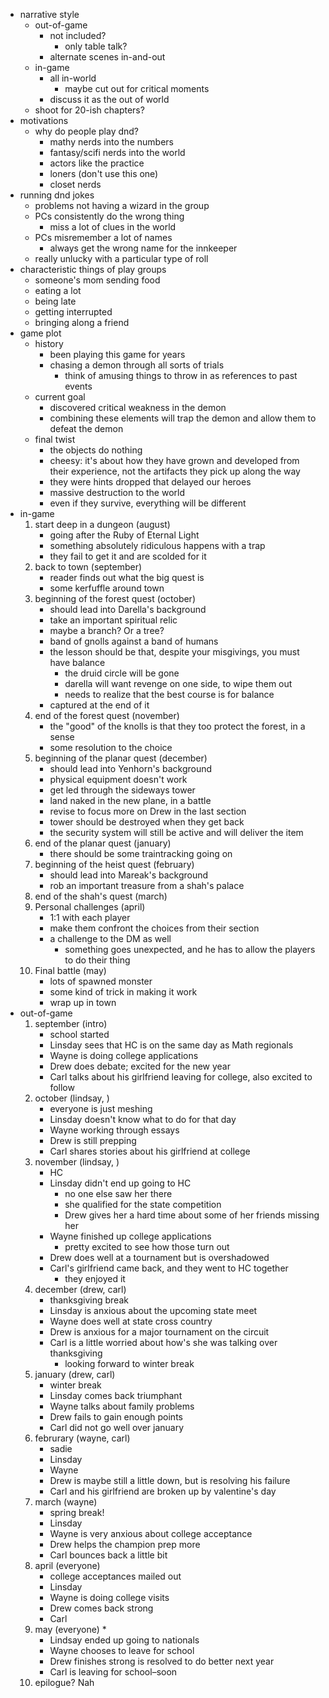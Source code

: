 * narrative style
	* out-of-game
		* not included?
			* only table talk?
		* alternate scenes in-and-out
	* in-game
		* all in-world
			* maybe cut out for critical moments
		* discuss it as the out of world
	* shoot for 20-ish chapters?
* motivations
	* why do people play dnd?
		* mathy nerds into the numbers
		* fantasy/scifi nerds into the world
		* actors like the practice
		* loners (don't use this one)
		* closet nerds
* running dnd jokes
	* problems not having a wizard in the group
	* PCs consistently do the wrong thing
		* miss a lot of clues in the world
	* PCs misremember a lot of names
		* always get the wrong name for the innkeeper
	* really unlucky with a particular type of roll
* characteristic things of play groups
	* someone's mom sending food
	* eating a lot
	* being late
	* getting interrupted
	* bringing along a friend
* game plot
	* history
		* been playing this game for years
		* chasing a demon through all sorts of trials
			* think of amusing things to throw in as references to past events
	* current goal
		* discovered critical weakness in the demon
		* combining these elements will trap the demon and allow them to defeat the demon
	* final twist
		* the objects do nothing
		* cheesy: it's about how they have grown and developed from their experience, not the artifacts they pick up along the way
		* they were hints dropped that delayed our heroes
		* massive destruction to the world
		* even if they survive, everything will be different
* in-game
	1. start deep in a dungeon (august)
		* going after the Ruby of Eternal Light
		* something absolutely ridiculous happens with a trap
		* they fail to get it and are scolded for it
	2. back to town (september)
		* reader finds out what the big quest is
		* some kerfuffle around town
	3. beginning of the forest quest (october)
		* should lead into Darella's background
		* take an important spiritual relic
		* maybe a branch? Or a tree? 
		* band of gnolls against a band of humans
		* the lesson should be that, despite your misgivings, you must have balance
			* the druid circle will be gone
			* darella will want revenge on one side, to wipe them out
			* needs to realize that the best course is for balance
		* captured at the end of it
	4. end of the forest quest (november)
		* the "good" of the knolls is that they too protect the forest, in a sense
		* some resolution to the choice
	5. beginning of the planar quest (december)
		* should lead into Yenhorn's background
		* physical equipment doesn't work
		* get led through the sideways tower
		* land naked in the new plane, in a battle
		* revise to focus more on Drew in the last section
		* tower should be destroyed when they get back
		* the security system will still be active and will deliver the item
	6. end of the planar quest (january)
		* there should be some traintracking going on
	7. beginning of the heist quest (february)
		* should lead into Mareak's background
		* rob an important treasure from a shah's palace
	8. end of the shah's quest (march)
	9. Personal challenges (april)
		* 1:1 with each player
		* make them confront the choices from their section
		* a challenge to the DM as well
			* something goes unexpected, and he has to allow the players to do their thing
	10. Final battle (may)
		* lots of spawned monster
		* some kind of trick in making it work
		* wrap up in town
* out-of-game
	1. september (intro)
		* school started
		* Linsday sees that HC is on the same day as Math regionals
		* Wayne is doing college applications
		* Drew does debate; excited for the new year
		* Carl talks about his girlfriend leaving for college, also excited to follow
	2. october (lindsay, )
		* everyone is just meshing
		* Linsday doesn't know what to do for that day
		* Wayne working through essays
		* Drew is still prepping
		* Carl shares stories about his girlfriend at college
	3. november (lindsay, )
		* HC
		* Linsday didn't end up going to HC 
			* no one else saw her there
			* she qualified for the state competition
			* Drew gives her a hard time about some of her friends missing her
		* Wayne finished up college applications
			* pretty excited to see how those turn out
		* Drew does well at a tournament but is overshadowed
		* Carl's girlfriend came back, and they went to HC together
			* they enjoyed it
	4. december (drew, carl)
		* thanksgiving break
		* Linsday is anxious about the upcoming state meet
		* Wayne does well at state cross country
		* Drew is anxious for a major tournament on the circuit
		* Carl is a little worried about how's she was talking over thanksgiving
			* looking forward to winter break
	5. january (drew, carl)
		* winter break
		* Linsday comes back triumphant
		* Wayne talks about family problems
		* Drew fails to gain enough points
		* Carl did not go well over january
	6. februrary (wayne, carl)
		* sadie
		* Linsday
		* Wayne
		* Drew is maybe still a little down, but is resolving his failure
		* Carl and his girlfriend are broken up by valentine's day
	7. march (wayne)
		* spring break!
		* Linsday
		* Wayne is very anxious about college acceptance
		* Drew helps the champion prep more
		* Carl bounces back a little bit
	8. april (everyone)
		* college acceptances mailed out
		* Linsday
		* Wayne is doing college visits
		* Drew comes back strong
		* Carl
	9. may (everyone)
		* 
		* Lindsay ended up going to nationals
		* Wayne chooses to leave for school
		* Drew finishes strong is resolved to do better next year
		* Carl is leaving for school–soon
	10. epilogue? Nah
